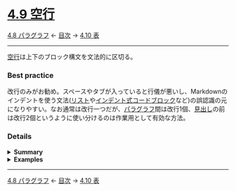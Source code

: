 # [4.9 空行](https://higuma.github.io/github-markdown-guide/gfm/#blank-lines)

[4.8 パラグラフ](paragraphs.md)
← [目次](index.md) →
[4.10 表](tables.md)

------------------------------------------------------------------------

[空行]は上下のブロック構文を文法的に区切る。

### Best practice

改行のみがお勧め。スペースやタブが入っていると行儀が悪いし、Markdownのインデントを使う文法([リスト]や[インデント式コードブロック]など)の誤認識の元になりやすい。なお通常は改行一つだが、[パラグラフ]間は改行1個、[見出し]の前は改行2個というように使い分けるのは作業用として有効な方法。

### Details

<details>
<summary><strong>Summary</strong></summary>

* 上下のブロック間を区切るのに用いられる
* 改行のみ、または一行の中に[空白文字] (スペースやタブなど)のみを含み改行で終わる
* 複数の連続する[空行]はまとめられて一つのブロック区切りと認識する
* 文書開始直後、文書終了直前の[空行]は除去

</details>

<details>
<summary><strong>Examples</strong></summary>

次は文書開始前、[パラグラフ]間、文書終了前に複数の空白文字(スペースやタブ)が入った[空行]を含む例。見た目では分からないが、GitHubのコードブロック表示の右上Copyアイコンをクリックするとクリップボードにコピーしてテキストエディタなどで確認できる。

> ```markdown
>   
> 
> aaa
>   
> 	
> 
> # aaa
> 
>   
> ```

結果は次の通り。文書の開始・終了の手前の[空行]は除去し、[パラグラフ]と[見出し]の間にある複数の[空行]はまとめられて一つのブロック区切りになる。

>   
> 
> aaa
>   
> 
> # aaa
> 
>   

</details>

------------------------------------------------------------------------

[4.8 パラグラフ](paragraphs.md)
← [目次](index.md) →
[4.10 表](tables.md)

[ATX]: https://en.wikipedia.org/wiki/Aaron_Swartz#atx
[ATX headings]: #42-atx-headings
[コードフェンス]: https://higuma.github.io/github-markdown-guide/gfm/#code-fence
[CommonMark]: https://commonmark.org/
[info string]: https://higuma.github.io/github-markdown-guide/gfm/#info-string
[Markdown]: https://ja.wikipedia.org/wiki/Markdown
[Setext]: https://en.wikipedia.org/wiki/Setext
[Setext heading]: #43-setext-headings
[インデント式コードブロック]: indented-code-blocks.md
[インライン]: inlines.md
[コードフェンス]: https://higuma.github.io/github-markdown-guide/gfm/#code-fence
[シンタックスハイライト]: https://ja.wikipedia.org/シンタックスハイライト
[リスト]: lists.md
[リンク]: https://higuma.github.io/github-markdown-guide/gfm/#links
[リンク参照定義]: https://higuma.github.io/github-markdown-guide/gfm/#link-reference-definition
[リンクラベル]: https://higuma.github.io/github-markdown-guide/gfm/#link-label
[リンク先]: https://higuma.github.io/github-markdown-guide/gfm/#link-destination
[リンクタイトル]: https://higuma.github.io/github-markdown-guide/gfm/#link-title
[パラグラフ]: #48-paragraphs
[空行]: #49-blank-lines
[空白文字]: https://higuma.github.io/github-markdown-guide/gfm/#whitespace-character
[正規表現]: https://deeloper.mozilla.org/ja/docs/Web/JavaScript/Guide/Regular_Expressions
[見出し]: #42-atx-headings

